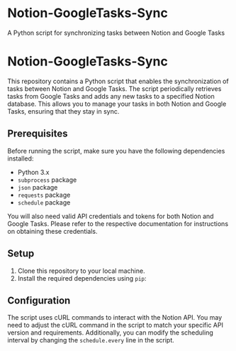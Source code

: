 # Notion-GoogleTasks-Sync
A Python script for synchronizing tasks between Notion and Google Tasks
# Notion-GoogleTasks-Sync

This repository contains a Python script that enables the synchronization of tasks between Notion and Google Tasks. The script periodically retrieves tasks from Google Tasks and adds any new tasks to a specified Notion database. This allows you to manage your tasks in both Notion and Google Tasks, ensuring that they stay in sync.

## Prerequisites

Before running the script, make sure you have the following dependencies installed:

- Python 3.x
- `subprocess` package
- `json` package
- `requests` package
- `schedule` package

You will also need valid API credentials and tokens for both Notion and Google Tasks. Please refer to the respective documentation for instructions on obtaining these credentials.

## Setup

1. Clone this repository to your local machine.
2. Install the required dependencies using `pip`:
## Configuration

The script uses cURL commands to interact with the Notion API. You may need to adjust the cURL command in the script to match your specific API version and requirements. Additionally, you can modify the scheduling interval by changing the `schedule.every` line in the script.
